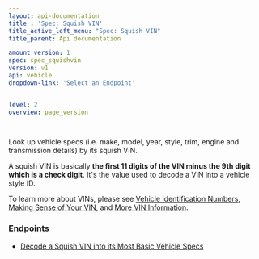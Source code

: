```yaml
---
layout: api-documentation
title : 'Spec: Squish VIN'
title_active_left_menu: "Spec: Squish VIN"
title_parent: Api documentation

amount_version: 1
spec: spec_squishvin
version: v1
api: vehicle
dropdown-link: 'Select an Endpoint'


level: 2
overview: page_version

---
```

<div class="info-message">
 Look up vehicle specs (i.e. make, model, year, style, trim, engine and transmission details) by its squish VIN.
</div>

A squish VIN is basically **the first 11 digits of the VIN minus the 9th digit which is a check digit**. It's the value used to decode a VIN into a vehicle style ID.

To learn more about VINs, please see [Vehicle Identification Numbers](https://help.edmunds.com/entries/23782847-Vehicle-Identification-Numbers-VINs), [Making Sense of Your VIN](http://www.edmunds.com/driving-tips/making-sense-of-your-vin.html), and [More VIN Information](http://www.edmunds.com/car-buying/vin-check.html).

### Endpoints

* [Decode a Squish VIN into its Most Basic Vehicle Specs](/api-documentation/vehicle/spec_squishvin/v1/01_by_vin/api-description.html)
